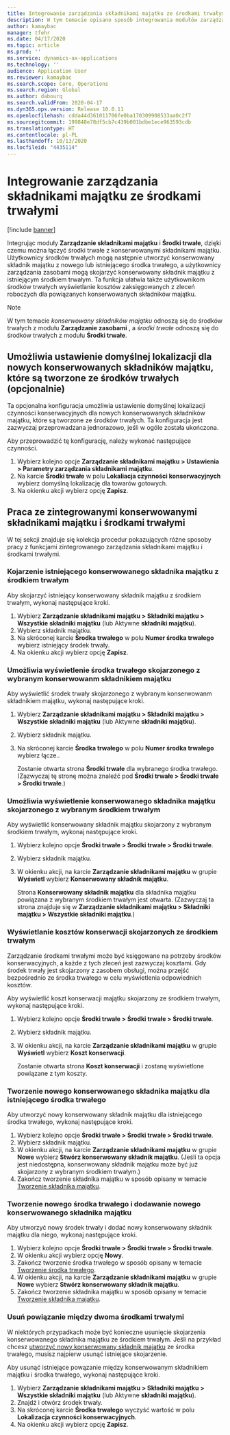 ```yaml
---
title: Integrowanie zarządzania składnikami majątku ze środkami trwałymi
description: W tym temacie opisano sposób integrowania modułów zarządzanie składnikami majątku i Środki trwałe, dzięki czemu można łączyć środki trwałe z konserwowanymi składnikami majątku.
author: kamaybac
manager: tfehr
ms.date: 04/17/2020
ms.topic: article
ms.prod: ''
ms.service: dynamics-ax-applications
ms.technology: ''
audience: Application User
ms.reviewer: kamaybac
ms.search.scope: Core, Operations
ms.search.region: Global
ms.author: dabourq
ms.search.validFrom: 2020-04-17
ms.dyn365.ops.version: Release 10.0.11
ms.openlocfilehash: cdda44d361011706fe0ba170309908533aa0c2f7
ms.sourcegitcommit: 199848e78df5cb7c439b001bdbe1ece963593cdb
ms.translationtype: HT
ms.contentlocale: pl-PL
ms.lasthandoff: 10/13/2020
ms.locfileid: "4435114"
---
```

# <a name="integrate-asset-management-with-fixed-assets"></a>Integrowanie zarządzania składnikami majątku ze środkami trwałymi

[!include [banner](../../includes/banner.md)]

Integrując moduły **Zarządzanie składnikami majątku** i **Środki trwałe**, dzięki czemu można łączyć środki trwałe z konserwowanymi składnikami majątku. Użytkownicy środków trwałych mogą następnie utworzyć konserwowany składnik majątku z nowego lub istniejącego środka trwałego, a użytkownicy zarządzania zasobami mogą skojarzyć konserwowany składnik majątku z istniejącym środkiem trwałym. Ta funkcja ułatwia także użytkownikom środków trwałych wyświetlanie kosztów zaksięgowanych z zleceń roboczych dla powiązanych konserwowanych składników majątku.

> [!NOTE]
> W tym temacie *konserwowany składników majątku* odnoszą się do środków trwałych z modułu **Zarządzanie zasobami** , a *środki trwałe* odnoszą się do środków trwałych z modułu **Środki trwałe**.

## <a name="set-a-default-location-for-new-maintenance-assets-that-are-created-from-fixed-assets-optional"></a>Umożliwia ustawienie domyślnej lokalizacji dla nowych konserwowanych składników majątku, które są tworzone ze środków trwałych (opcjonalnie)

Ta opcjonalna konfiguracja umożliwia ustawienie domyślnej lokalizacji czynności konserwacyjnych dla nowych konserwowanych składników majątku, które są tworzone ze środków trwałych. Ta konfiguracja jest zazwyczaj przeprowadzana jednorazowo, jeśli w ogóle została ukończona.

Aby przeprowadzić tę konfigurację, należy wykonać następujące czynności.

1. Wybierz kolejno opcje **Zarządzanie składnikami majątku \> Ustawienia \> Parametry zarządzania składnikami majątku**.
1. Na karcie **Środki trwałe** w polu **Lokaliacja czynności konserwacyjnych** wybierz domyślną lokalizację dla towarów gotowych.
1. Na okienku akcji wybierz opcję **Zapisz**.

## <a name="work-with-integrated-maintenance-assets-and-fixed-assets"></a>Praca ze zintegrowanymi konserwowanymi składnikami majątku i środkami trwałymi

W tej sekcji znajduje się kolekcja procedur pokazujących różne sposoby pracy z funkcjami zintegrowanego zarządzania składnikami majątku i środkami trwałymi.

### <a name="associate-an-existing-maintenance-asset-with-a-fixed-asset"></a>Kojarzenie istniejącego konserwowanego składnika majątku z środkiem trwałym

Aby skojarzyć istniejący konserwowany składnik majątku z środkiem trwałym, wykonaj następujące kroki.

1. Wybierz **Zarządzanie składnikami majątku  \> Składniki majątku \> Wszystkie składniki majątku** (lub Aktywne **składniki majątku**).
1. Wybierz składnik majątku.
1. Na skróconej karcie **Środka trwałego** w polu **Numer środka trwałego** wybierz istniejący środek trwały.
1. Na okienku akcji wybierz opcję **Zapisz**.

### <a name="view-the-fixed-asset-that-is-associated-with-a-selected-maintenance-asset"></a>Umożliwia wyświetlenie środka trwałego skojarzonego z wybranym konserwowanm składnikiem majątku

Aby wyświetlić środek trwały skojarzonego z wybranym konserwowanm składnikiem majątku, wykonaj następujące kroki.

1. Wybierz **Zarządzanie składnikami majątku  \> Składniki majątku \> Wszystkie składniki majątku** (lub Aktywne **składniki majątku**).
1. Wybierz składnik majątku.
1. Na skróconej karcie **Środka trwałego** w polu **Numer środka trwałego** wybierz łącze..

    Zostanie otwarta strona **Środki trwałe** dla wybranego środka trwałego. (Zazwyczaj tę stronę można znaleźć pod **Środki trwałe \> Środki trwałe \> Środki trwałe**.)

### <a name="view-the-maintenance-asset-that-is-associated-with-a-selected-fixed-asset"></a>Umożliwia wyświetlenie konserwowanego składnika majątku skojarzonego z wybranym środkiem trwałym

Aby wyświetlić konserwowany składnik majątku skojarzony z wybranym środkiem trwałym, wykonaj następujące kroki.

1. Wybierz kolejno opcje **Środki trwałe \> Środki trwałe \> Środki trwałe**.
1. Wybierz składnik majątku.
1. W okienku akcji, na karcie **Zarządzanie składnikami majątku** w grupie **Wyświetl** wybierz **Konserwowany składnik majątku**.

    Strona **Konserwowany składnik majątku** dla składnika majątku powiązana z wybranym środkiem trwałym jest otwarta. (Zazwyczaj ta strona znajduje się w **Zarządzanie składnikami majątku \> Składniki majątku \> Wszystkie składniki majątku**.)

### <a name="view-maintenance-costs-that-are-associated-with-a-fixed-asset"></a>Wyświetlanie kosztów konserwacji skojarzonych ze środkiem trwałym

Zarządzanie środkami trwałymi może być księgowane na potrzeby środków konserwacyjnych, a każde z tych zleceń jest zazwyczaj kosztami. Gdy środek trwały jest skojarzony z zasobem obsługi, można przejść bezpośrednio ze środka trwałego w celu wyświetlenia odpowiednich kosztów.

Aby wyświetlić koszt konserwacji majątku skojarzony ze środkiem trwałym, wykonaj następujące kroki.

1. Wybierz kolejno opcje **Środki trwałe \> Środki trwałe \> Środki trwałe**.
1. Wybierz składnik majątku.
1. W okienku akcji, na karcie **Zarządzanie składnikami majątku** w grupie **Wyświetl** wybierz **Koszt konserwacji**.

    Zostanie otwarta strona **Koszt konserwacji** i zostaną wyświetlone powiązane z tym koszty.

### <a name="create-a-new-maintenance-asset-for-an-existing-fixed-asset"></a><a name="new-maintenance-from-fixed"></a>Tworzenie nowego konserwowanego składnika majątku dla istniejącego środka trwałego

Aby utworzyć nowy konserwowany składnik majątku dla istniejącego środka trwałego, wykonaj następujące kroki.

1. Wybierz kolejno opcje **Środki trwałe \> Środki trwałe \> Środki trwałe**.
1. Wybierz składnik majątku.
1. W okienku akcji, na karcie **Zarządzanie składnikami majątku** w grupie **Nowe** wybierz **Stwórz konserwowany składnik majątku**. (Jeśli ta opcja jest niedostępna, konserwowany składnik majątku może być już skojarzony z wybranym środkiem trwałym.)
1. Zakończ tworzenie składnika majątku w sposób opisany w temacie [Tworzenie składnika majątku](../objects/create-an-object.md).

### <a name="create-a-new-fixed-asset-and-add-a-new-maintenance-asset-for-it"></a>Tworzenie nowego środka trwałego i dodawanie nowego konserwowanego składnika majątku

Aby utworzyć nowy środek trwały i dodać nowy konserwowany składnik majątku dla niego, wykonaj następujące kroki.

1. Wybierz kolejno opcje **Środki trwałe \> Środki trwałe \> Środki trwałe**.
1. W okienku akcji wybierz opcję **Nowy**.
1. Zakończ tworzenie środka trwałego w sposób opisany w temacie [Tworzenie środka trwałego](../../../finance/fixed-assets/tasks/create-fixed-asset.md).
1. W okienku akcji, na karcie **Zarządzanie składnikami majątku** w grupie **Nowe** wybierz **Stwórz konserwowany składnik majątku**.
1. Zakończ tworzenie składnika majątku w sposób opisany w temacie [Tworzenie składnika majątku](../objects/create-an-object.md).

### <a name="remove-the-association-between-two-assets"></a>Usuń powiązanie między dwoma środkami trwałymi

W niektórych przypadkach może być konieczne usunięcie skojarzenia konserwowanego składnika majątku ze środkiem trwałym. Jeśli na przykład chcesz [utworzyć nowy konserwowany składnik majątku](#new-maintenance-from-fixed) ze środka trwałego, musisz najpierw usunąć istniejące skojarzenie.

Aby usunąć istniejące powązanie między konserwowanym składnikiem majątku i środka trwałego, wykonaj następujące kroki.

1. Wybierz **Zarządzanie składnikami majątku  \> Składniki majątku \> Wszystkie składniki majątku** (lub Aktywne **składniki majątku**).
1. Znajdź i otwórz środek trwały.
1. Na skróconej karcie **Środka trwałego** wyczyść wartość w polu **Lokalizacja czynności konserwacyjnych**.
1. Na okienku akcji wybierz opcję **Zapisz**.
